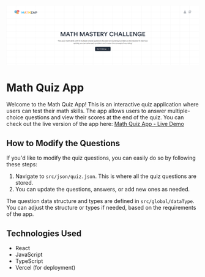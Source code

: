 ![Math Quiz App Main Page](src/assets/interface.png)

# Math Quiz App

Welcome to the Math Quiz App! This is an interactive quiz application where users can test their math skills. The app allows users to answer multiple-choice questions and view their scores at the end of the quiz. You can check out the live version of the app here: [Math Quiz App - Live Demo](https://math-quiz-4o63.vercel.app/)

## How to Modify the Questions

If you'd like to modify the quiz questions, you can easily do so by following these steps:

1. Navigate to `src/json/quiz.json`. This is where all the quiz questions are stored.
2. You can update the questions, answers, or add new ones as needed.

The question data structure and types are defined in `src/global/dataType`. You can adjust the structure or types if needed, based on the requirements of the app.

## Technologies Used

- React
- JavaScript
- TypeScript
- Vercel (for deployment)
